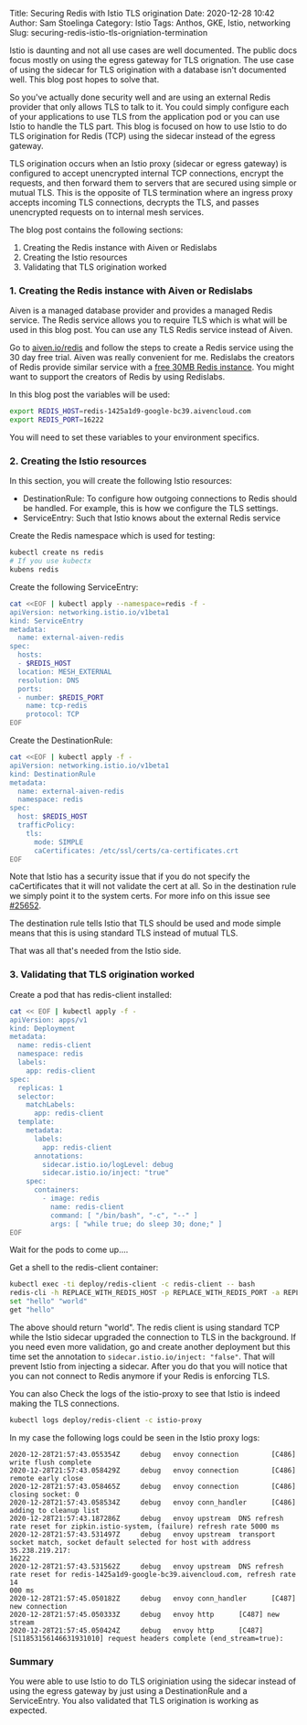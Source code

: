 Title: Securing Redis with Istio TLS origination
Date: 2020-12-28 10:42
Author: Sam Stoelinga
Category: Istio
Tags: Anthos, GKE, Istio, networking
Slug: securing-redis-istio-tls-origniation-termination

Istio is daunting and not all use cases are well documented. The public docs
focus mostly on using the egress gateway for TLS orignation. The use case
of using the sidecar for TLS origination with a database isn't documented
well. This blog post hopes to solve that.

So you've actually done security well and are using an external Redis provider
that only allows TLS to talk to it. You could simply configure each of your
applications to use TLS from the application pod or you can use Istio to
handle the TLS part. This blog is focused on how to use Istio to do TLS
origination for Redis (TCP) using the sidecar instead of the egress gateway.

TLS origination occurs when an Istio proxy (sidecar or egress gateway)
is configured to accept unencrypted internal TCP connections, encrypt
the requests, and then forward them to servers that are secured using
simple or mutual TLS. This is the opposite of TLS termination where an
ingress proxy accepts incoming TLS connections, decrypts the TLS, and
passes unencrypted requests on to internal mesh services.

The blog post contains the following sections:

1. Creating the Redis instance with Aiven or Redislabs
2. Creating the Istio resources
3. Validating that TLS origination worked

### 1. Creating the Redis instance with Aiven or Redislabs
Aiven is a managed database provider and provides a managed Redis service.
The Redis service allows you to require TLS which is what will be used in
this blog post. You can use any TLS Redis service instead of Aiven.

Go to [aiven.io/redis](https://aiven.io/redis) and follow
the steps to create a Redis service using the 30 day free trial. Aiven was
really convenient for me. Redislabs the creators of Redis provide similar
service with a [free 30MB Redis instance](https://redislabs.com/try-free/).
You might want to support the creators of Redis by using Redislabs.

In this blog post the variables will be used:
```bash
export REDIS_HOST=redis-1425a1d9-google-bc39.aivencloud.com
export REDIS_PORT=16222
```
You will need to set these variables to your environment specifics.

### 2. Creating the Istio resources
In this section, you will create the following Istio resources:
- DestinationRule: To configure how outgoing connections to Redis should
  be handled. For example, this is how we configure the TLS settings.
- ServiceEntry: Such that Istio knows about the external Redis service

Create the Redis namespace which is used for testing:
```bash
kubectl create ns redis
# If you use kubectx
kubens redis 
```

Create the following ServiceEntry:
```bash
cat <<EOF | kubectl apply --namespace=redis -f -
apiVersion: networking.istio.io/v1beta1
kind: ServiceEntry
metadata:
  name: external-aiven-redis
spec:
  hosts:
  - $REDIS_HOST
  location: MESH_EXTERNAL
  resolution: DNS
  ports:
  - number: $REDIS_PORT
    name: tcp-redis
    protocol: TCP
EOF
```

Create the DestinationRule:
```bash
cat <<EOF | kubectl apply -f -
apiVersion: networking.istio.io/v1beta1
kind: DestinationRule
metadata:
  name: external-aiven-redis
  namespace: redis
spec:
  host: $REDIS_HOST
  trafficPolicy:
    tls:
      mode: SIMPLE
      caCertificates: /etc/ssl/certs/ca-certificates.crt
EOF
```
Note that Istio has a security issue that if you do not specify the
caCertificates that it will not validate the cert at all. So in the
destination rule we simply point it to the system certs. For more
info on this issue see [#25652](https://github.com/istio/istio/issues/25652).

The destination rule tells Istio that TLS should be used and mode simple
means that this is using standard TLS instead of mutual TLS.

That was all that's needed from the Istio side.

### 3. Validating that TLS origination worked
Create a pod that has redis-client installed:
```bash
cat << EOF | kubectl apply -f -
apiVersion: apps/v1
kind: Deployment
metadata:
  name: redis-client
  namespace: redis
  labels:
    app: redis-client
spec:
  replicas: 1
  selector:
    matchLabels:
      app: redis-client
  template:
    metadata:
      labels:
        app: redis-client
      annotations:
        sidecar.istio.io/logLevel: debug
        sidecar.istio.io/inject: "true"
    spec:
      containers:
        - image: redis
          name: redis-client
          command: [ "/bin/bash", "-c", "--" ]
          args: [ "while true; do sleep 30; done;" ]
EOF
```
Wait for the pods to come up....

Get a shell to the redis-client container:
```bash
kubectl exec -ti deploy/redis-client -c redis-client -- bash
redis-cli -h REPLACE_WITH_REDIS_HOST -p REPLACE_WITH_REDIS_PORT -a REPLACE_WITH_YOUR_PASSWORD
set "hello" "world"
get "hello"
```
The above should return "world". The redis client is using standard TCP while the
Istio sidecar upgraded the connection to TLS in the background.
If you need even more validation, go and create another deployment but this time
set the annotation to `sidecar.istio.io/inject: "false"`. That will prevent Istio
from injecting a sidecar. After you do that you will notice that you can not
connect to Redis anymore if your Redis is enforcing TLS.


You can also Check the logs of the istio-proxy to see that Istio is indeed making
the TLS connections.

```bash
kubectl logs deploy/redis-client -c istio-proxy
```
In my case the following logs could be seen in the Istio proxy logs:
```text
2020-12-28T21:57:43.055354Z     debug   envoy connection        [C486] write flush complete
2020-12-28T21:57:43.058429Z     debug   envoy connection        [C486] remote early close
2020-12-28T21:57:43.058465Z     debug   envoy connection        [C486] closing socket: 0
2020-12-28T21:57:43.058534Z     debug   envoy conn_handler      [C486] adding to cleanup list
2020-12-28T21:57:43.187286Z     debug   envoy upstream  DNS refresh rate reset for zipkin.istio-system, (failure) refresh rate 5000 ms
2020-12-28T21:57:43.531497Z     debug   envoy upstream  transport socket match, socket default selected for host with address 35.238.219.217:
16222
2020-12-28T21:57:43.531562Z     debug   envoy upstream  DNS refresh rate reset for redis-1425a1d9-google-bc39.aivencloud.com, refresh rate 14
000 ms
2020-12-28T21:57:45.050182Z     debug   envoy conn_handler      [C487] new connection
2020-12-28T21:57:45.050333Z     debug   envoy http      [C487] new stream
2020-12-28T21:57:45.050424Z     debug   envoy http      [C487][S11853156146631931010] request headers complete (end_stream=true):
```

### Summary
You were able to use Istio to do TLS originiation using the sidecar instead
of using the egress gateway by just using a DestinationRule and a ServiceEntry.
You also validated that TLS origination is working as expected.
